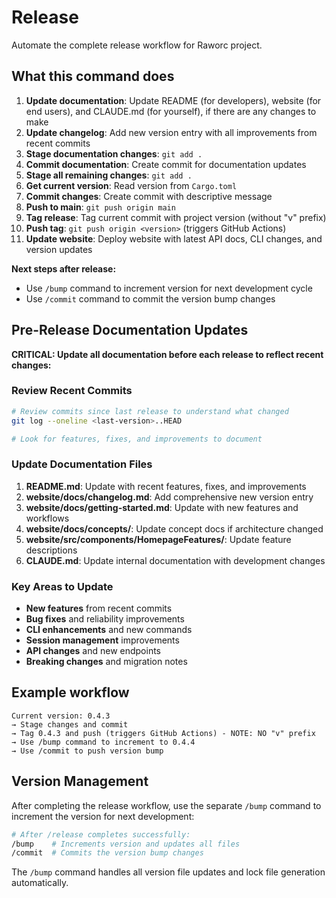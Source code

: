 # Release

Automate the complete release workflow for Raworc project.

## What this command does

1. **Update documentation**: Update README (for developers), website (for end users), and CLAUDE.md (for yourself), if there are any changes to make
2. **Update changelog**: Add new version entry with all improvements from recent commits
3. **Stage documentation changes**: `git add .`
4. **Commit documentation**: Create commit for documentation updates
5. **Stage all remaining changes**: `git add .`
6. **Get current version**: Read version from `Cargo.toml`
7. **Commit changes**: Create commit with descriptive message
8. **Push to main**: `git push origin main`
9. **Tag release**: Tag current commit with project version (without "v" prefix)
10. **Push tag**: `git push origin <version>` (triggers GitHub Actions)
11. **Update website**: Deploy website with latest API docs, CLI changes, and version updates

**Next steps after release:**
- Use `/bump` command to increment version for next development cycle
- Use `/commit` command to commit the version bump changes

## Pre-Release Documentation Updates

**CRITICAL: Update all documentation before each release to reflect recent changes:**

### **Review Recent Commits**

```bash
# Review commits since last release to understand what changed
git log --oneline <last-version>..HEAD

# Look for features, fixes, and improvements to document
```

### **Update Documentation Files**

1. **README.md**: Update with recent features, fixes, and improvements
2. **website/docs/changelog.md**: Add comprehensive new version entry
3. **website/docs/getting-started.md**: Update with new features and workflows
4. **website/docs/concepts/**: Update concept docs if architecture changed
5. **website/src/components/HomepageFeatures/**: Update feature descriptions
6. **CLAUDE.md**: Update internal documentation with development changes

### **Key Areas to Update**

- **New features** from recent commits
- **Bug fixes** and reliability improvements  
- **CLI enhancements** and new commands
- **Session management** improvements
- **API changes** and new endpoints
- **Breaking changes** and migration notes

## Example workflow

```
Current version: 0.4.3
→ Stage changes and commit
→ Tag 0.4.3 and push (triggers GitHub Actions) - NOTE: NO "v" prefix
→ Use /bump command to increment to 0.4.4
→ Use /commit to push version bump
```

## Version Management

After completing the release workflow, use the separate `/bump` command to increment the version for next development:

```bash
# After /release completes successfully:
/bump    # Increments version and updates all files
/commit  # Commits the version bump changes
```

The `/bump` command handles all version file updates and lock file generation automatically.
